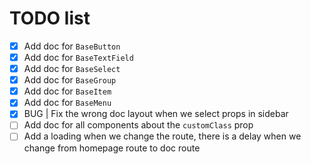 # TODO list

- [x] Add doc for `BaseButton`
- [x] Add doc for `BaseTextField`
- [x] Add doc for `BaseSelect`
- [x] Add doc for `BaseGroup`
- [x] Add doc for `BaseItem` 
- [x] Add doc for `BaseMenu`
- [x] BUG | Fix the wrong doc layout when we select props in sidebar
- [ ] Add doc for all components about the `customClass` prop
- [ ] Add a loading when we change the route, there is a delay when we change from homepage route to doc route